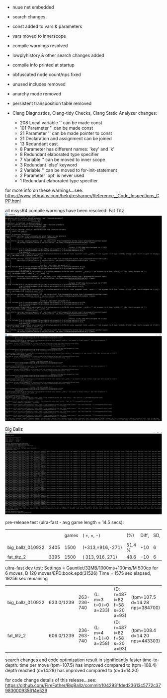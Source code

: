  
- nuue net embedded
- search changes
- const added to vars & parameters
- vars moved to innerscope
- compile warnings resolved
- lowplyhistory & other search changes added
- compile info printed at startup
- obfuscated node count/nps fixed
- unused includes removed
- anarchy mode removed
- persistent transposition table removed

- Clang Diagnostics, Clang-tidy Checks, Clang Static Analyzer changes:
	- 208 Local variable '' can be made const
	- 101 Parameter '' can be made const
	- 21 Parameter '' can be made pointer to const	
	- 21 Declaration and assignment can be joined
    - 13 Redundant cast	
	- 8 Parameter has different names: 'key' and 'k'
    - 8 Redundant elaborated type specifier
	- 7 Variable '' can be moved to inner scope
	- 3 Redundant 'else' keyword	
	- 2 Variable '' can be moved to for-init-statement
    - 2 Parameter 'opt' is never used	
	- 1 Redundant elaborated type specifier
	
for more info on these warnings...see:
https://www.jetbrains.com/help/resharper/Reference__Code_Inspections_CPP.html


all msys64 compile warnings have been resolved:
Fat Titz
![alt tag](https://raw.githubusercontent.com/FireFather/BigBallz/master/bitmaps/fattitz_compile_warnings_1.png)
![alt tag](https://raw.githubusercontent.com/FireFather/BigBallz/master/bitmaps/fattitz_compile_warnings_2.png)


Big Ballz
![alt tag](https://raw.githubusercontent.com/FireFather/BigBallz/master/bitmaps/bigballz_clean_compile.png)

pre-release test (ulra-fast - avg game length = 14.5 secs):

|                  |      |           |                |       |       |    |       |
| ---------------- | ---- | --------- | -------------- | ----- | ----- | -- | ----- |
|                  |      |  games    |(   +,   =,   -)|(%)    |Diff,  |SD, |CFS (%)|
| big_ballz_010922 | 3405 |   1500    |(+313,=916,-271)|51.4 % |+10    |6   |95.1   |
| fat_titz_2       | 3395 |   1500    |( 313, 916, 271)|48.6   |-10    |6   |4.9    |

ultra-fast dev test:
Settings = Gauntlet/32MB/1000ms+100ms/M 500cp for 6 moves, D 120 moves/EPD:book.epd(31526)
Time = 1575 sec elapsed, 19256 sec remaining

|                  |            |           |                      |                              |                              |
| ---------------- | ---------- | --------- | -------------------- | ---------------------------- | ---------------------------- |
| big_ballz_010922 | 633.0/1239 |263-236-740|(L: m=3 t=0 i=0 a=233)|(D: r=487 i=82 f=58 s=20 a=93)|(tpm=107.5 d=14.28 nps=384700)|
| fat_titz_2       | 606.0/1239 |236-263-740|(L: m=4 t=1 i=0 a=258)|(D: r=487 i=82 f=58 s=20 a=93)|(tpm=108.4 d=14.20 nps=443303)|
 
 
search changes and code optimization result in significantly faster time-to-depth:
time per move (tpm=107.5) has improved compared to (tpm=108.4)
depth reached (d=14.28) has improved compared to (d=d=14.20)


for code change details of this release...see:
https://github.com/FireFather/BigBallz/commit/1042931fded23613c5772c37983000935614e529

